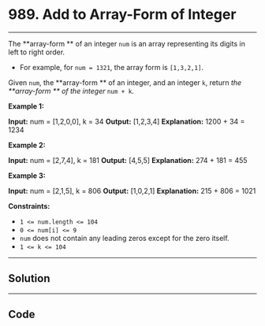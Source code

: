 # 989. Add to Array-Form of Integer

---

The **array-form ** of an integer `num` is an array representing its digits in left to right order.

  * For example, for `num = 1321`, the array form is `[1,3,2,1]`.



Given `num`, the **array-form ** of an integer, and an integer `k`, return _the **array-form ** of the integer_ `num + k`.

 

**Example 1:**


**Input:** num = [1,2,0,0], k = 34
**Output:** [1,2,3,4]
**Explanation:** 1200 + 34 = 1234


**Example 2:**


**Input:** num = [2,7,4], k = 181
**Output:** [4,5,5]
**Explanation:** 274 + 181 = 455


**Example 3:**


**Input:** num = [2,1,5], k = 806
**Output:** [1,0,2,1]
**Explanation:** 215 + 806 = 1021


 

**Constraints:**

  * `1 <= num.length <= 104`
  * `0 <= num[i] <= 9`
  * `num` does not contain any leading zeros except for the zero itself.
  * `1 <= k <= 104`

---

## Solution



---

## Code
```python


```
